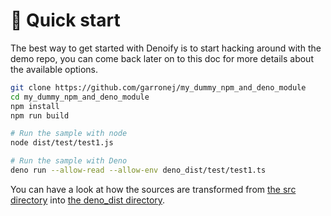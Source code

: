 # 🚀 Quick start

The best way to get started with Denoify is to start hacking around with the demo repo, you can come back later on to this doc for more details about the available options.

```bash
git clone https://github.com/garronej/my_dummy_npm_and_deno_module
cd my_dummy_npm_and_deno_module
npm install
npm run build

# Run the sample with node
node dist/test/test1.js

# Run the sample with Deno
deno run --allow-read --allow-env deno_dist/test/test1.ts
```

You can have a look at how the sources are transformed from [the src directory](https://github.com/garronej/my\_dummy\_npm\_and\_deno\_module/tree/master/src) into [the deno\_dist directory](https://github.com/garronej/my\_dummy\_npm\_and\_deno\_module/tree/master/deno\_dist). &#x20;
